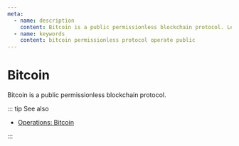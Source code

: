 ```yaml
---
meta:
  - name: description
    content: Bitcoin is a public permissionless blockchain protocol. Learn how to deploy and operate a Bitcoin node.
  - name: keywords
    content: bitcoin permissionless protocol operate public
---
```


# Bitcoin

Bitcoin is a public permissionless blockchain protocol.

::: tip See also

* [Operations: Bitcoin](/operations/bitcoin/)

:::
